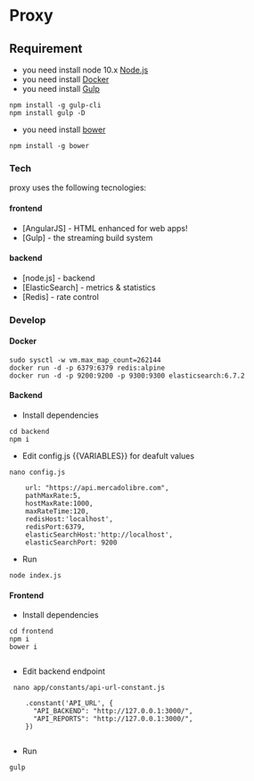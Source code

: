 # Proxy


## Requirement

 - you need install node 10.x [Node.js](https://nodejs.org/) 
 - you need install [Docker](https://docs.docker.com/install/)
 - you need install [Gulp](https://gulpjs.com/)
```
npm install -g gulp-cli
npm install gulp -D
```
 - you need install [bower](https://bower.io/)
``` 
npm install -g bower
```


### Tech

proxy uses the following tecnologies:

#### frontend

* [AngularJS] - HTML enhanced for web apps!
* [Gulp] - the streaming build system

#### backend

* [node.js] - backend
* [ElasticSearch] - metrics & statistics
* [Redis] -  rate control


### Develop


#### Docker
```
sudo sysctl -w vm.max_map_count=262144
docker run -d -p 6379:6379 redis:alpine
docker run -d -p 9200:9200 -p 9300:9300 elasticsearch:6.7.2

```

#### Backend
- Install dependencies
```
cd backend
npm i 

```
- Edit config.js  {{VARIABLES}} for deafult values
```
nano config.js 
```
```
    url: "https://api.mercadolibre.com",
    pathMaxRate:5,
    hostMaxRate:1000,
    maxRateTime:120,
    redisHost:'localhost',
    redisPort:6379,
    elasticSearchHost:'http://localhost',
    elasticSearchPort: 9200
```
- Run
```
node index.js
```

#### Frontend
- Install dependencies
```
cd frontend
npm i 
bower i


```
- Edit backend endpoint  
```
 nano app/constants/api-url-constant.js 

```
```
    .constant('API_URL', {
      "API_BACKEND": "http://127.0.0.1:3000/",
      "API_REPORTS": "http://127.0.0.1:3000/",
    }) 


```
- Run

```
gulp

```